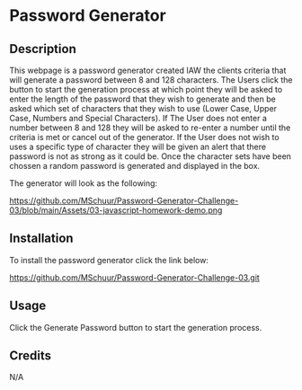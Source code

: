 
# Password Generator

## Description

This webpage is a password generator created IAW the clients criteria that will generate a password between 8 and 128 characters. The Users click the button to start the generation process at which point they will be asked to enter the length of the password that they wish to generate and then be asked which set of characters that they wish to use (Lower Case, Upper Case, Numbers and Special Characters). If The User does not enter a number between 8 and 128 they will be asked to re-enter a number until the criteria is met or cancel out of the generator. If the User does not wish to uses a specific type of character they will be given an alert that there password is not as strong as it could be. Once the character sets have been chossen a random password is generated and displayed in the box.

The generator will look as the following:

https://github.com/MSchuur/Password-Generator-Challenge-03/blob/main/Assets/03-javascript-homework-demo.png



## Installation

To install the password generator click the link below:

https://github.com/MSchuur/Password-Generator-Challenge-03.git

## Usage

Click the Generate Password button to start the generation process.

## Credits

N/A
